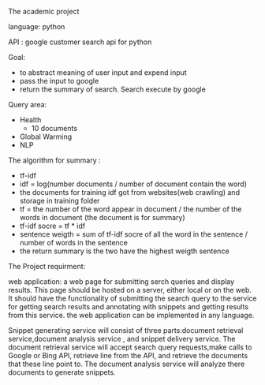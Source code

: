 The academic project

language: python

API : google customer search api for python 

Goal: 
+ to abstract meaning of user input and expend input
+ pass the input to google 
+ return the summary of search. Search execute by google  


Query area:
+ Health
  + 10 documents  
+ Global Warming
+ NLP

The algorithm for summary :
+ tf-idf
+ idf = log(number documents / number of document contain the word)
+ the documents for training idf got from websites(web crawling) and storage in training folder
+ tf = the number of the word appear in document / the number of the words in document (the document is for summary)
+ tf-idf socre = tf * idf
+ sentence weigth = sum of tf-idf socre of all the word in the sentence / number of words in the sentence
+ the return summary is the two have the highest weigth sentence



The Project requirment: 

web application: a web page for submitting serch queries and display results. This page should be hosted on a server,
either local or on the web. It should have the functionality of submitting the search query to the service for getting
search results and annotating with snippets and getting results from this service. the web application can be 
implemented in any language.

Snippet generating service will consist of three parts:document retrieval service,document analysis service , 
and snippet delivery service. The document retrieval service will accept search query requests,make calls to Google or 
Bing API, retrieve line from the API, and retrieve the documents that these line point to. The document analysis service 
will analyze there documents to generate snippets.

